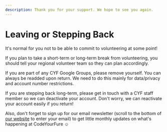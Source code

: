 ```yaml
---
description: Thank you for your support. We hope to see you again.
---
```


# Leaving or Stepping Back

It's normal for you not to be able to commit to volunteering at some point!&#x20;

If you plan to take a short-term or long-term break from volunteering, you should tell your regional volunteer team so they can plan accordingly.&#x20;

If you are part of any CYF Google Groups, please remove yourself. You can always be readded upon return. We need to do this mainly for data/privacy and account number restrictions.&#x20;

If you are stepping back long-term, please get in touch with a CYF staff member so we can deactivate your account. Don't worry, we can reactivate your account easily if you return!&#x20;

Also, don't forget to sign up for our email newsletter (scroll to the bottom of [our website](https://codeyourfuture.io/) to enter your email) to get little monthly updates on what's happening at CodeYourFure :relaxed:
